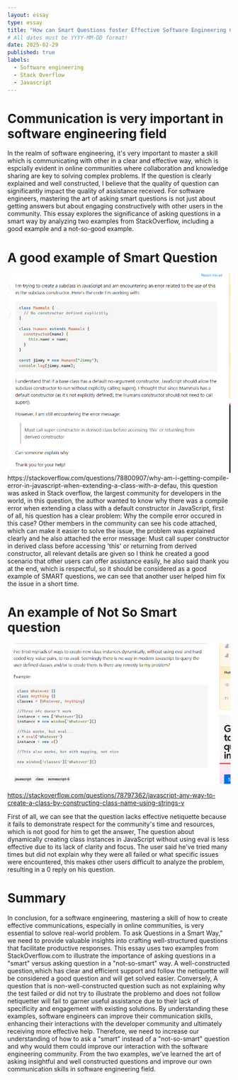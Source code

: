 ```yaml
---
layout: essay
type: essay
title: "How can Smart Questions foster Effective Software Engineering Communication"
# All dates must be YYYY-MM-DD format!
date: 2025-02-29
published: true
labels:
  - Software engineering
  - Stack Overflow
  - Javascript
---
```




<h1>Communication is very important in software engineering field</h1>

In the realm of software engineering, it's very important to master a skill which is communicating with other in a clear and effective way, which is espcially evident in online communities where collaboration and knowledge sharing are key to solving complex problems. If the question is clearly explained and well constructed, I believe that the quality of question can significantly impact the quality of assistance received. For software engineers, mastering the art of asking smart questions is not just about getting answers but about engaging constructively with other users in the community. This essay explores the significance of asking questions in a smart way by analyzing two examples from StackOverflow, including a good example and a not-so-good example. 



<h1>A good example of Smart Question</h1>


<img width="1000px" class="rounded float-start pe-4" src="../img/goodExample.png">
https://stackoverflow.com/questions/78800907/why-am-i-getting-compile-error-in-javascript-when-extending-a-class-with-a-defau, this question was asked in Stack overflow, the largest community for developers in the world, in this question, the author wanted to know why there was a compile error when extending a class with a default constructor in JavaScript, first of all, his question has a clear problem: Why the compile error occured in this case? Other members in the community can see his code attached, which can make it easier to solve the issue, the problem was explained clearly and he also attached the error message: Must call super constructor in derived class before accessing 'this' or returning from derived constructor, all relevant details are given so I think he created a good scenario that other users can offer assistance easily, he also said thank you at the end, which is respectful, so it should be considered as a good example of SMART questions, we can see that another user helped him fix the issue in a short time.  

<h1>An example of Not So Smart question</h1>

<img width="1000px" class="rounded float-start pe-4" src="../img/badExample.png">

https://stackoverflow.com/questions/78797362/javascript-any-way-to-create-a-class-by-constructing-class-name-using-strings-v

First of all, we can see that the question lacks effective netiquette because it fails to demonstrate respect for the community's time and resources, which is not good for him to get the answer, The question about dynamically creating class instances in JavaScript without using eval is less effective due to its lack of clarity and focus. The user said he've tried many times but did not explain why they were all failed or what specific issues were encountered, this makes other users difficult to analyze the problem, resulting in a 0 reply on his question. 

<h1>Summary</h1>


In conclusion, for a software engineering, mastering a skill of how to create effective communications, especially in online communities, is very essential to solove real-world problem. To ask Questions in a Smart Way," we need to provide valuable insights into crafting well-structured questions that facilitate productive responses. This essay uses two examples from StackOverflow.com to illustrate the importance of asking questions in a "smart" versus asking question in a "not-so-smart" way. A well-constructed question,which has clear and efficient support and follow the netiquette will be considered a good question and will get solved easier. Conversely, A question that is non-well-constructed question such as not explaining why the test failed or did not try to illustrate the problemo and does not follow netiquetter will fail to garner useful assistance due to their lack of specificity and engagement with existing solutions. By understanding these examples, software engineers can improve their communication skills, enhancing their interactions with the developer community and ultimately receiving more effective help. Therefore, we need to increase our understanding of how to ask a "smart" instead of a "not-so-smart" question and why would them could improve our interaction with the software engineering community. From the two examples, we've learned the art of asking insightful and well constructed questions and improve our own communication skills in software engineering field.



